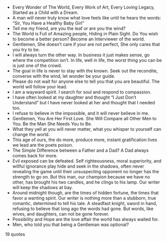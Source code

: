  - Every Wonder of The World, Every Work of Art, Every Loving Legacy, Started as a Child with a Dream.
 - A man will never truly know what love feels like until he hears the words: “Sir, You Have a Healthy Baby Girl”
 - Tell me my friend, are you the leaf or are you the wind?
 - The World is Full of Amazing people, Hiding in Plain Sight. Do You wish to become a better person? Become an Interviewer of the world.
 - Gentlemen, She doesn’t care if your are not perfect, She only cares that you try to be.
 - I will always turn the other way. In business it just makes sense, go where the competition isn’t. In life, well in life, the worst thing you can be is just one of the crowd.
 - The goal in life is never to stay with the known. Seek out the recondite, converse with the wind, let wonder be your guide.
 - Please do not wait for anyone else to tell you that you are beautiful. The world will follow your lead.
 - I am a wayward spirit. I search for soul and respond to compassion.
 - I have often looked at my daughter and thought “I Just Don’t Understand” but I have never looked at her and thought that I needed too.
 - I refuse to believe in the impossible, and it will never believe in me.
 - Gentlemen, You Are Her First Love. She Will Compare all Other Men to You. Be the Man She Needs You to Be.
 - What they yell at you will never matter, what you whisper to yourself can change the world.
 - This age of ours, the do more, produce more, instant gratification lives we lead are the poets poison.
 - The Simple Difference between a Father and a Dad? A Dad always comes back for more.
 - Evil exposed can be defeated. Self righteousness, moral superiority, and willful ignorance play hide and seek in the shadows, often never revealing the game until their unsuspecting opponent no longer has the strength to go on. But this man, our champion because we have no other, has brought his two candles, and he clings to his lamp. Our writer will keep the shadows at bay.
 - Around midnight though, are the times of hidden fortune, the times that favor a wanting spirit. Our writer is nothing more than a stubborn, true romantic, determined to tell his tale. A steadfast knight, sword in hand, refusing to believe that long ago the words had gone. But words, like wives, and daughters, can not be gone forever.
 - Possibility and Hope are the love affair the world has always waited for.
 - Men, who told you that being a Gentleman was optional?

19 quotes
